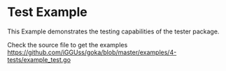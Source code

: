# Test Example

This Example demonstrates the testing capabilities of the tester package.

Check the source file to get the examples
https://github.com/iGGUss/goka/blob/master/examples/4-tests/example_test.go
